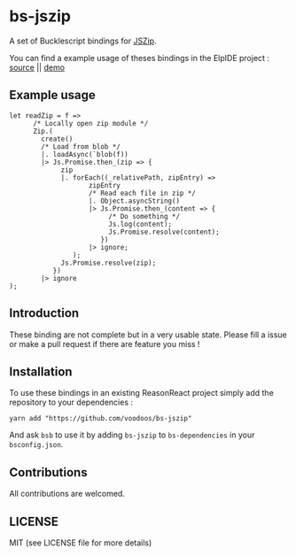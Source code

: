 # bs-jszip


A set of Bucklescript bindings for [JSZip](https://react.semantic-ui.com). 

You can find a example usage of theses bindings in the ElpIDE project : [source](https://github.com/voodoos/ElpIDE/src/components/subcomponents/loadModal.re) || [demo](https://voodoos.github.io/ElpIDE/)

## Example usage

```reason
let readZip = f =>
      /* Locally open zip module */
      Zip.(
        create()
        /* Load from blob */
        |. loadAsync(`blob(f))
        |> Js.Promise.then_(zip => {
             zip
             |. forEach((_relativePath, zipEntry) =>
                    zipEntry
                    /* Read each file in zip */
                    |. Object.asyncString()
                    |> Js.Promise.then_(content => {
                         /* Do something */
                         Js.log(content);
                         Js.Promise.resolve(content);
                       })
                    |> ignore;
                );
             Js.Promise.resolve(zip);
           })
        |> ignore
);
```

## Introduction

These binding are not complete but in a very usable state. Please fill a issue or make a pull request if there are feature you miss !


## Installation
To use these bindings in an existing ReasonReact project simply add the repository to your dependencies :

```
yarn add "https://github.com/voodoos/bs-jszip"
```

And ask `bsb` to use it by adding `bs-jszip` to `bs-dependencies` in your `bsconfig.json`.

## Contributions

All contributions are welcomed.

## LICENSE

MIT (see LICENSE file for more details)
